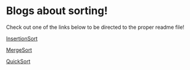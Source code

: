 # Blogs about sorting!

Check out one of the links below to be directed to the proper readme file!

[InsertionSort](InsertionSort.md)

[MergeSort](MergeSort.md)

[QuickSort](QuickSort.md)
